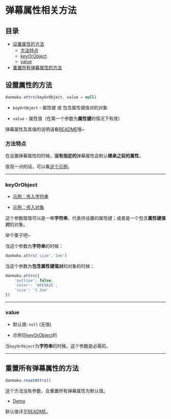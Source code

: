 # 弹幕属性相关方法

## 目录

* [设置属性的方法](#设置属性的方法)  
    - [方法特点](#方法特点)  
    - [keyOrObject](#keyorobject)
    - [value](#value)
* [重置所有弹幕属性的方法](#重置所有弹幕属性的方法)

## 设置属性的方法

```javascript
danmaku.attrs(keyOrObject, value = null)
```

* `keyOrObject` - 属性键 或 包含属性键值对的对象

* `value` - 属性值（在第一个参数为**属性键**的情况下有效）  

弹幕属性及其值的说明请看[README](https://github.com/SomeBottle/N.js/#弹幕属性)哦~  

### 方法特点

在设置弹幕属性的时候，**没有指定的**弹幕属性会默认**继承之前的属性**。  

直观一点的话，可以看[这个示例](https://ndanmaku.xbottle.top/#属性的继承)。

------

### keyOrObject  

* [示例：传入字符串](https://ndanmaku.xbottle.top/#指定字体大小)  

* [示例：传入对象](https://ndanmaku.xbottle.top/#“一步”设置样式)  

这个参数取值可以是一串**字符串**，代表待设置的属性键；或者是一个包含**属性键值对**的对象。  

举个栗子吧~

当这个参数为**字符串**的时候：

```javascript
danmaku.attrs('size','2em')
```

当这个参数为**包含属性键值对**的对象的时候：

```javascript
danmaku.attrs({
    'outline': false, 
    'color': '#FE9A2E', 
    'size': '1.2em'
})
```

-------

### value

* 默认值: `null` (无值)

* 示例见[keyOrObject](#keyorobject)的  

当`keyOrObject`为**字符串**的时候，这个参数是必需的。

------

## 重置所有弹幕属性的方法

```javascript
danmaku.resetAttrs()
```

这个方法没有参数，会重置所有弹幕属性为默认值。  

* [Demo](https://ndanmaku.xbottle.top/#重置弹幕属性)  

默认值详见[README](https://github.com/SomeBottle/N.js/#弹幕属性)。